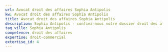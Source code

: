 ```yaml
---
url: Avocat droit des affaires Sophia Antipolis
kw: Avocat droit des affaires Sophia Antipolis
title: Avocat droit des affaires Sophia Antipolis
description: Sophia Antipolis - confiez-nous votre dossier droit des affaires
tag_ville: Sophia Antipolis
competence: droit des affaires
expertise: droit-commercial
extertise_id: 4
---
```

